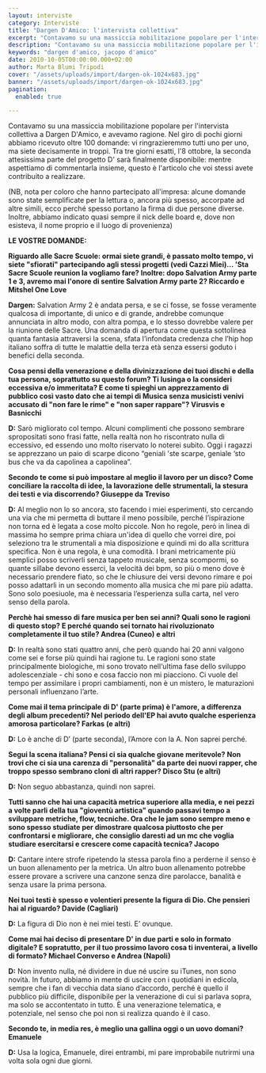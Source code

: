 ```yaml
---
layout: interviste
category: Interviste
title: "Dargen D'Amico: l'intervista collettiva"
excerpt: "Contavamo su una massiccia mobilitazione popolare per l'intervista collettiva a Dargen D'Amico, e avevamo ragione. Nel giro di pochi giorni abbiamo ricevuto oltre 100 domande"
description: "Contavamo su una massiccia mobilitazione popolare per l'intervista collettiva a Dargen D'Amico, e avevamo ragione. Nel giro di pochi giorni abbiamo ricevuto oltre 100 domande"
keywords: "dargen d'amico, jacopo d'amico"  
date: 2010-10-05T00:00:00.000+02:00
author: Marta Blumi Tripodi
cover: "/assets/uploads/import/dargen-ok-1024x683.jpg"
banner: "/assets/uploads/import/dargen-ok-1024x683.jpg"
pagination:
  enabled: true

---
```


Contavamo su una massiccia mobilitazione popolare per l'intervista collettiva a Dargen D'Amico, e avevamo ragione. Nel giro di pochi giorni abbiamo ricevuto oltre 100 domande: vi ringrazieremmo tutti uno per uno, ma siete decisamente in troppi. Tra tre giorni esatti, l'8 ottobre, la seconda attesissima parte del progetto D' sarà finalmente disponibile: mentre aspettiamo di commentarla insieme, questo è l'articolo che voi stessi avete contribuito a realizzare.

(NB, nota per coloro che hanno partecipato all'impresa: alcune domande sono state semplificate per la lettura o, ancora più spesso, accorpate ad altre simili, ecco perché spesso portano la firma di due persone diverse. Inoltre, abbiamo indicato quasi sempre il nick delle board e, dove non esisteva, il nome proprio e il luogo di provenienza)

**LE VOSTRE DOMANDE:**

**Riguardo alle Sacre Scuole: ormai siete grandi, è passato molto tempo, vi siete "sfiorati" partecipando agli stessi progetti (vedi Cazzi Miei)... 'Sta Sacre Scuole reunion la vogliamo fare? Inoltre: dopo Salvation Army parte 1 e 3, avremo mai l'onore di sentire Salvation Army parte 2? 
Riccardo e Mitshel One Love**

**Dargen:** Salvation Army 2 è andata persa, e se ci fosse, se fosse veramente qualcosa di importante, di unico e di grande, andrebbe comunque annunciata in altro modo, con altra pompa, e lo stesso dovrebbe valere per la riunione delle Sacre. Una domanda di apertura come questa sottolinea quanta fantasia attraversi la scena, sfata l’infondata credenza che l’hip hop italiano soffra di tutte le malattie della terza età senza essersi goduto i benefici della seconda.


**Cosa pensi della venerazione e della divinizzazione dei tuoi dischi e della tua persona, soprattutto su questo forum? Ti lusinga o la consideri eccessiva e/o immeritata? E come ti spieghi un apprezzamento di pubblico così vasto dato che ai tempi di Musica senza musicisti venivi accusato di "non fare le rime" e "non saper rappare"? 
Virusvis e Basnicchi**

**D:** Sarò migliorato col tempo. Alcuni complimenti che possono sembrare spropositati sono frasi fatte, nella realtà non ho riscontrato nulla di eccessivo, ed essendo uno molto riservato lo noterei subito. Oggi i ragazzi se apprezzano un paio di scarpe dicono “geniali 'ste scarpe, geniale ‘sto bus che va da capolinea a capolinea”.

**Secondo te come si può impostare al meglio il lavoro per un disco? Come conciliare la raccolta di idee, la lavorazione delle strumentali, la stesura dei testi e via discorrendo? 
Giuseppe da Treviso**

**D:** Al meglio non lo so ancora, sto facendo i miei esperimenti, sto cercando una via che mi permetta di buttare il meno possibile, perché l’ispirazione non torna ed è legata a cose molto piccole. Non ho regole, però in linea di massima ho sempre prima chiara un'idea di quello che vorrei dire, poi seleziono tra le strumentali a mia disposizione e quindi mi do alla scrittura specifica. Non è una regola, è una comodità. I brani metricamente più semplici posso scriverli senza tappeto musicale, senza scompormi, so quante sillabe devono esserci, la velocità dei bpm, so più o meno dove è necessario prendere fiato, so che le chiusure dei versi devono rimare e poi posso adattarli in un secondo momento alla musica che mi pare più adatta. Sono solo poesiuole, ma è necessaria l’esperienza sulla carta, nel vero senso della parola.

**Perchè hai smesso di fare musica per ben sei anni? Quali sono le ragioni di questo stop? E perché quando sei tornato hai rivoluzionato completamente il tuo stile? 
Andrea (Cuneo) e altri**

**D:** In realtà sono stati quattro anni, che però quando hai 20 anni valgono come sei e forse più quindi hai ragione tu. Le ragioni sono state principalmente biologiche, mi sono trovato nell‘ultima fase dello sviluppo adolescenziale - chi sono e cosa faccio non mi piacciono. Ci vuole del tempo per assimilare i propri cambiamenti, non è un mistero, le maturazioni personali influenzano l’arte.

**Come mai il tema principale di D' (parte prima) è l'amore, a differenza degli album precedenti? Nel periodo dell'EP hai avuto qualche esperienza amorosa particolare? 
Farkas (e altri)**

**D:** Lo è anche di D’ (parte seconda), l’Amore con la A. Non saprei perché.
 
**Segui la scena italiana? Pensi ci sia qualche giovane meritevole? Non trovi che ci sia una carenza di "personalità" da parte dei nuovi rapper, che troppo spesso sembrano cloni di altri rapper? 
Disco Stu (e altri)**

**D:** Non seguo abbastanza, quindi non saprei.
 
**Tutti sanno che hai una capacità metrica superiore alla media, e nei pezzi a volte parli della tua "gioventù artistica" quando passavi tempo a sviluppare metriche, flow, tecniche. Ora che le jam sono sempre meno e sono spesso studiate per dimostrare qualcosa piuttosto che per confrontarsi e migliorare, che consiglio daresti ad un mc che voglia studiare esercitarsi e crescere come capacità tecnica? 
Jacopo**

**D:** Cantare intere strofe ripetendo la stessa parola fino a perderne il senso è un buon allenamento per la metrica. Un altro buon allenamento potrebbe essere provare a scrivere una canzone senza dire parolacce, banalità e senza usare la prima persona.
 
**Nei tuoi testi è spesso e volentieri presente la figura di Dio. Che pensieri hai al riguardo? 
Davide (Cagliari)**

**D:** La figura di Dio non è nei miei testi. E’ ovunque.

**Come mai hai deciso di presentare D' in due parti e solo in formato digitale? E sopratutto, per il tuo prossimo lavoro cosa ti inventerai, a livello di formato? 
Michael Converso e Andrea (Napoli)**

**D:** Non invento nulla, né dividere in due né uscire su iTunes, non sono novità. In futuro, abbiamo in mente di uscire con i quotidiani in edicola, sempre che i fan di vecchia data siano d’accordo, perché è quello il pubblico più difficile, disponibile per la venerazione di cui si parlava sopra, ma solo se accontentato in tutto. È una venerazione telematica, e potenziale, nel senso che poi non si realizza quando è il caso.

**Secondo te, in media res, è meglio una gallina oggi o un uovo domani? 
Emanuele**

**D:** Usa la logica, Emanuele, direi entrambi, mi pare improbabile nutrirmi una volta sola ogni due giorni.